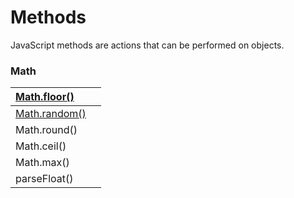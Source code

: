 # Methods

JavaScript methods are actions that can be performed on objects.

### Math

| [Math.floor\(\)](https://developer.mozilla.org/en-US/docs/Web/JavaScript/Reference/Global_Objects/Math/floor) |  |
| :--- | :--- |
| [Math.random\(\)](https://gomakethings.com/generating-random-numbers-with-vanilla-js/) |  |
| Math.round\(\) |  |
| Math.ceil\(\) |  |
| Math.max\(\) |  |
| parseFloat\(\) |  |

